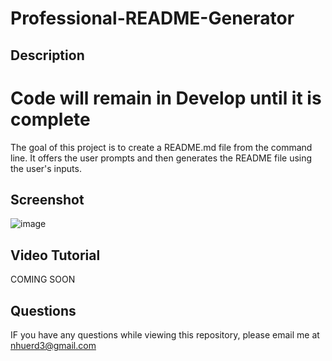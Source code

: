 # Professional-README-Generator

## Description
# Code will remain in Develop until it is complete
The goal of this project is to create a README.md file from the command line. It offers the user prompts and then generates the README file using the user's inputs.

## Screenshot
![image](https://user-images.githubusercontent.com/94027288/151715227-b2b41581-0df7-4373-a2a0-d65aa155dd7e.png)

## Video Tutorial
COMING SOON

## Questions
IF you have any questions while viewing this repository, please email me at nhuerd3@gmail.com
